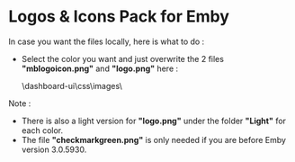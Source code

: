 # Logos & Icons Pack for Emby

In case you want the files locally, here is what to do :

* Select the color you want and just overwrite the 2 files **"mblogoicon.png"** and **"logo.png"** here :

  \dashboard-ui\css\images\

Note : 
* There is also a light version for **"logo.png"** under the folder **"Light"** for each color.
* The file **"checkmarkgreen.png"** is only needed if you are before Emby version 3.0.5930.
